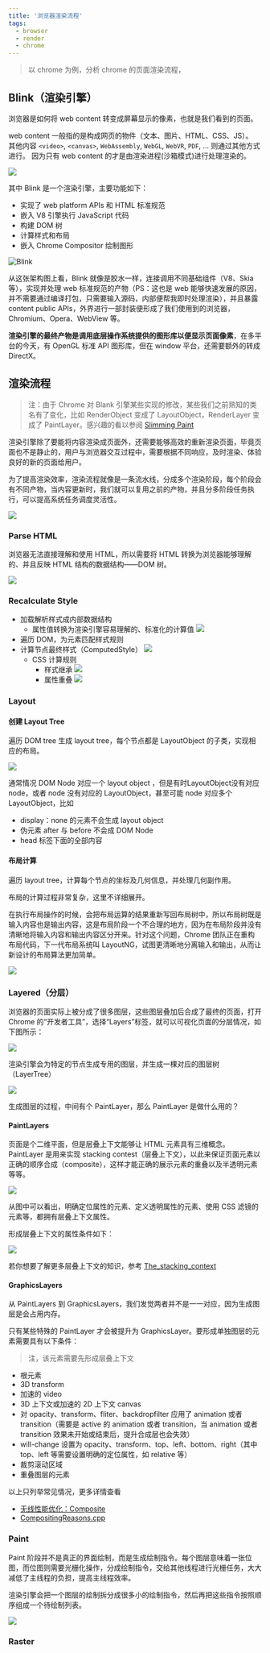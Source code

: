 ```yaml
---
title: '浏览器渲染流程'
tags:
  - browser
  - render
  - chrome
---
```


> 以 chrome 为例，分析 chrome 的页面渲染流程，

## Blink（渲染引擎）

浏览器是如何将 web content 转变成屏幕显示的像素，也就是我们看到的页面。

web content 一般指的是构成网页的物件（文本、图片、HTML、CSS、JS）。
其他内容 `<video>`, `<canvas>`, `WebAssembly`, `WebGL`, `WebVR`, `PDF`, … 则通过其他方式进行。
因为只有 web content 的才是由渲染进程(沙箱模式)进行处理渲染的。

![](../../images/微信截图_20200606151831.png)

其中 Blink 是一个渲染引擎，主要功能如下：
- 实现了 web platform APIs 和 HTML 标准规范
- 嵌入 V8 引擎执行 JavaScript 代码
- 构建 DOM 树
- 计算样式和布局
- 嵌入 Chrome Compositor 绘制图形

![Blink](../../images/微信截图_20200606152948.png)

从这张架构图上看，Blink 就像是胶水一样，连接调用不同基础组件（V8、Skia等），实现并处理 web 标准规范的产物（PS：这也是 web 能够快速发展的原因，并不需要通过编译打包，只需要输入源码，内部便帮我即时处理渲染），并且暴露 content public APIs，外界进行一部封装便形成了我们使用到的浏览器，Chromium、Opera、WebView 等。

**渲染引擎的最终产物是调用底层操作系统提供的图形库以便显示页面像素**，在多平台的今天，有 OpenGL 标准 API 图形库，但在 window 平台，还需要额外的转成 DirectX。

## 渲染流程

> 注：由于 Chrome 对 Blank 引擎某些实现的修改，某些我们之前熟知的类名有了变化，比如 RenderObject 变成了 LayoutObject，RenderLayer 变成了 PaintLayer。感兴趣的看以参阅 [Slimming Paint](https://www.chromium.org/blink/slimming-paint?spm=taofed.bloginfo.blog.2.1d175ac8atKvCQ)

渲染引擎除了要能将内容渲染成页面外，还需要能够高效的重新渲染页面，毕竟页面也不是静止的，用户与浏览器交互过程中，需要根据不同响应，及时渲染、体验良好的新的页面给用户。

为了提高渲染效率，渲染流程就像是一条流水线，分成多个渲染阶段，每个阶段会有不同产物，当内容更新时，我们就可以复用之前的产物，并且分多阶段任务执行，可以提高系统任务调度灵活性。

![](../../images/微信截图_20200606185523.png)

### Parse HTML

浏览器无法直接理解和使用 HTML，所以需要将 HTML 转换为浏览器能够理解的、并且反映 HTML 结构的数据结构——DOM 树。

![](../../images/微信图片_20200606191641.png)

### Recalculate Style

- 加载解析样式成内部数据结构
  - 属性值转换为渲染引擎容易理解的、标准化的计算值
    ![](../../images/1252c6d3c1a51714606daa6bdad3a560.png)
- 遍历 DOM，为元素匹配样式规则
- 计算节点最终样式（ComputedStyle）
  ![](../../images/微信截图_20200606201932.png)
  - CSS 计算规则
    - 样式继承
      ![](../../images/fe9a0ea868dc02a3c4a59f6080aa80b4.png)
    - 属性重叠
      ![](../../images/88a3aac427cc7c09361eac01a85fc7b2.png)

### Layout

#### 创建 Layout Tree

遍历 DOM tree 生成 layout tree，每个节点都是 LayoutObject 的子类，实现相应的布局。

![](../../images/微信截图_20200606211336.png)

通常情况 DOM Node 对应一个 layout object ，但是有时LayoutObject没有对应 node，或者 node 没有对应的 LayoutObject，甚至可能 node 对应多个 LayoutObject，比如

- display：none 的元素不会生成 layout object
- 伪元素 after 与 before 不会成 DOM Node
- head 标签下面的全部内容

#### 布局计算

遍历 layout tree，计算每个节点的坐标及几何信息，并处理几何副作用。

布局的计算过程非常复杂，这里不详细展开。

在执行布局操作的时候，会把布局运算的结果重新写回布局树中，所以布局树既是输入内容也是输出内容，这是布局阶段一个不合理的地方，因为在布局阶段并没有清晰地将输入内容和输出内容区分开来。针对这个问题，Chrome 团队正在重构布局代码，下一代布局系统叫 LayoutNG，试图更清晰地分离输入和输出，从而让新设计的布局算法更加简单。

![](../../images/微信截图_20200606215912.png)

### Layered（分层）

浏览器的页面实际上被分成了很多图层，这些图层叠加后合成了最终的页面，打开 Chrome 的“开发者工具”，选择“Layers”标签，就可以可视化页面的分层情况，如下图所示：

![](../../images/e2c917edf5119cddfbec9481372f8fc0.png)

渲染引擎会为特定的节点生成专用的图层，并生成一棵对应的图层树（LayerTree）

![](../../images/微信图片_20200607135958.png)

生成图层的过程，中间有个 PaintLayer，那么 PaintLayer 是做什么用的？

#### PaintLayers

页面是个二维平面，但是层叠上下文能够让 HTML 元素具有三维概念。PaintLayer 是用来实现 stacking contest（层叠上下文），以此来保证页面元素以正确的顺序合成（composite），这样才能正确的展示元素的重叠以及半透明元素等等。

![](../../images/a03eb12053aac1ac496b61a424f20119.png)

从图中可以看出，明确定位属性的元素、定义透明属性的元素、使用 CSS 滤镜的元素等，都拥有层叠上下文属性。

形成层叠上下文的属性条件如下：

![](../../images/微信截图_20200607154033.png)

若你想要了解更多层叠上下文的知识，参考 [The_stacking_context](https://developer.mozilla.org/zh-CN/docs/Web/Guide/CSS/Understanding_z_index/The_stacking_context)

#### GraphicsLayers

从 PaintLayers 到 GraphicsLayers，我们发觉两者并不是一一对应，因为生成图层是会占用内存。

只有某些特殊的 PaintLayer 才会被提升为 GraphicsLayer。要形成单独图层的元素需要具有以下条件：

> 注，该元素需要先形成层叠上下文

- 根元素
- 3D transform
- 加速的 video
- 3D 上下文或加速的 2D 上下文 canvas
- 对 opacity、transform、fliter、backdropfilter 应用了 animation 或者 transition（需要是 active 的 animation 或者 transition，当 animation 或者 transition 效果未开始或结束后，提升合成层也会失效）
- will-change 设置为 opacity、transform、top、left、bottom、right（其中 top、left 等需要设置明确的定位属性，如 relative 等）
- 裁剪滚动区域
- 重叠图层的元素

以上只列举常见情况，更多详情查看

- [无线性能优化：Composite](https://fed.taobao.org/blog/taofed/do71ct/performance-composite/?spm=taofed.homepage.header.13.7eab5ac8Ut2aYd)
- [CompositingReasons.cpp](https://chromium.googlesource.com/chromium/blink/+/72fef91ac1ef679207f51def8133b336a6f6588f/Source/platform/graphics/CompositingReasons.cpp?autodive=0%2F%2F%2F)

### Paint

Paint 阶段并不是真正的界面绘制，而是生成绘制指令。每个图层意味着一张位图，而位图则需要光栅化操作，分成绘制指令，交给其他线程进行光栅任务，大大减低了主线程的负担，提高主线程效率。

渲染引擎会把一个图层的绘制拆分成很多小的绘制指令，然后再把这些指令按照顺序组成一个待绘制列表。

![](../../images/40825a55214a7990bba6b9bec6e54108.png)

### Raster
